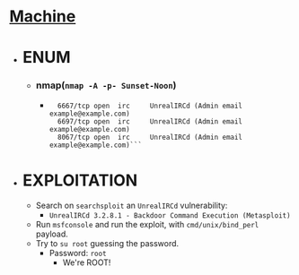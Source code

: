 # [Machine](https://www.vulnhub.com/entry/sunset-noontide,531/)

- # ENUM 
	- ### nmap(`nmap -A -p- Sunset-Noon`)
		- ```PORT     STATE SERVICE VERSION
			6667/tcp open  irc     UnrealIRCd (Admin email example@example.com)
			6697/tcp open  irc     UnrealIRCd (Admin email example@example.com)
			8067/tcp open  irc     UnrealIRCd (Admin email example@example.com)```

- # EXPLOITATION
	- Search on `searchsploit` an `UnrealIRCd` vulnerability:
		- `UnrealIRCd 3.2.8.1 - Backdoor Command Execution (Metasploit)`
	- Run `msfconsole` and run the exploit, with `cmd/unix/bind_perl` payload.
	- Try to `su root` guessing the password.
		- Password: `root`
			- We're ROOT!
